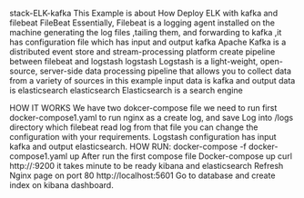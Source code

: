 stack-ELK-kafka
This Example is about How Deploy ELK with kafka and filebeat
FileBeat
Essentially, Filebeat is a logging agent installed on the machine generating the log files ,tailing them, and forwarding to kafka ,it has configuration file which has input and output
kafka
Apache Kafka is a distributed event store and stream-processing platform create pipeline between filebeat and logstash
logstash
Logstash is a light-weight, open-source, server-side data processing pipeline that allows you to collect data from a variety of sources in this example input data is kafka and output data is elasticsearch
elasticsearch
Elasticsearch is a search engine

HOW IT WORKS
We have two dokcer-compose file we need to run first docker-compose1.yaml to run nginx as a create log, and save Log into /logs directory which filebeat read log from that file you can change the configuration with your requirements.
Logstash configuration has input kafka and output elasticsearch.
HOW RUN:
docker-compose -f docker-compose1.yaml up
After run the first compose file
Docker-compose up
curl http://<MACHINE-IP>:9200
it takes minute to be ready kibana and elasticsearch
Refresh Nginx page on port 80
http://localhost:5601
Go to database and create index on kibana dashboard.
